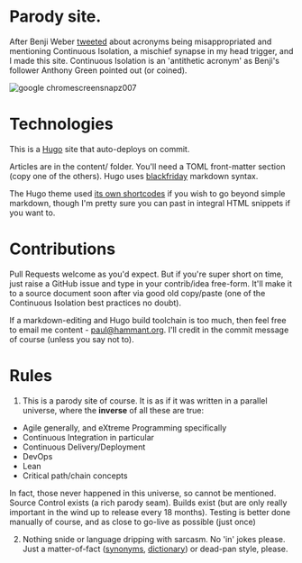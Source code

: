 # Parody site.

After Benji Weber [tweeted](https://twitter.com/benjiweber/status/831193574502961154) about acronyms 
being misappropriated and mentioning Continuous Isolation, a mischief synapse in my head trigger, and 
I made this site. Continuous Isolation is an 'antithetic acronym' as Benji's follower Anthony Green 
pointed out (or coined). 

![google chromescreensnapz007](https://user-images.githubusercontent.com/82182/32221957-d69aca78-be0d-11e7-8faa-e8128bbc468e.png)

# Technologies

This is a [Hugo](https://gohugo.io/getting-started/installing/) site that auto-deploys on commit.

Articles are in the content/ folder.  You'll need a TOML front-matter section (copy one of the others). 
Hugo uses [blackfriday](https://github.com/russross/blackfriday) markdown syntax.

The Hugo theme used [its own
shortcodes](https://themes.gohugo.io/theme/docdock/shortcodes/) if you wish to go beyond simple markdown, 
though I'm pretty sure you can past in integral HTML snippets if you want to. 

# Contributions

Pull Requests welcome as you'd expect.  But if you're super short on time, just raise a GitHub issue and 
type in your contrib/idea free-form. It'll make it to a source document soon after via good old copy/paste 
(one of the Continuous Isolation best practices no doubt).

If a markdown-editing and Hugo build toolchain is too much, then feel free to email me content - paul@hammant.org. I'll credit in the commit message of course (unless you say not to).

# Rules

1. This is a parody site of course. It is as if it was written in a parallel universe, where the **inverse** of all these are true:
* Agile generally, and eXtreme Programming specifically
* Continuous Integration in particular
* Continuous Delivery/Deployment
* DevOps
* Lean
* Critical path/chain concepts

In fact, those never happened in this universe, so cannot be mentioned. Source Control exists (a rich parody seam). Builds exist (but are only really important in the wind up to release every 18 months). 
Testing is better done manually of course, and as close to go-live as possible (just once)

2. Nothing snide or language dripping with sarcasm. No 'in' jokes please. Just a matter-of-fact ([synonyms](http://www.thesaurus.com/browse/matter-of-fact), [dictionary](http://www.dictionary.com/browse/matter-of-fact)) or dead-pan style, please.
